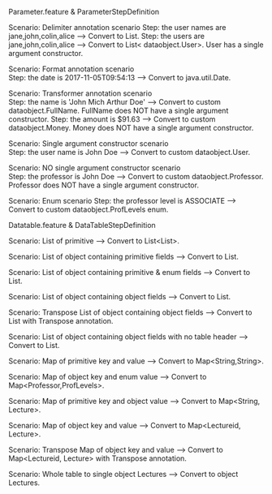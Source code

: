 Parameter.feature & ParameterStepDefinition

Scenario: Delimiter annotation scenario	
Step: the user names are jane,john,colin,alice --> Convert to List<String>.
Step: the users are jane,john,colin,alice	--> Convert to List< dataobject.User>. User has a single argument constructor.
	
Scenario: Format annotation scenario	
Step: the date is 2017-11-05T09:54:13	--> Convert to java.util.Date.
	
Scenario: Transformer annotation scenario	
Step: the name is 'John Mich Arthur Doe' --> Convert to custom dataobject.FullName. FullName does NOT have a single argument constructor.
Step: the amount is $91.63 --> Convert to custom dataobject.Money. Money does NOT have a single argument constructor.
	
Scenario: Single argument constructor scenario	
Step: the user name is John Doe --> Convert to custom dataobject.User. 
	
Scenario: NO single argument constructor scenario	
Step: the professor is John Doe --> Convert to custom dataobject.Professor. Professor does NOT have a single argument constructor.
	
Scenario: Enum scenario	
Step: the professor level is ASSOCIATE --> Convert to custom dataobject.ProfLevels enum.



Datatable.feature & DataTableStepDefinition

Scenario: List of primitive	--> Convert to List<List<String>>.
	
Scenario: List of object containing primitive fields --> Convert to List<LecturePrimitive>.
	
Scenario: List of object containing primitive & enum fields	--> Convert to List<LecturePrimitiveEnum>.
	
Scenario: List of object containing object fields	--> Convert to List<Lecture>.
	
Scenario: Transpose List of object containing object fields --> Convert to List<Lecture> with Transpose annotation.
	
Scenario: List of object containing object fields with no table header --> Convert to List<LectureLite>.
	
Scenario: Map of primitive key and value --> Convert to Map<String,String>.
	
Scenario: Map of object key and enum value --> Convert to Map<Professor,ProfLevels>.
	
Scenario: Map of primitive key and object value	--> Convert to Map<String, Lecture>.
	
Scenario: Map of object key and value	--> Convert to Map<Lectureid, Lecture>.
	
Scenario: Transpose Map of object key and value	--> Convert to Map<Lectureid, Lecture> with Transpose annotation.
	
Scenario: Whole table to single object Lectures	--> Convert to object Lectures.

